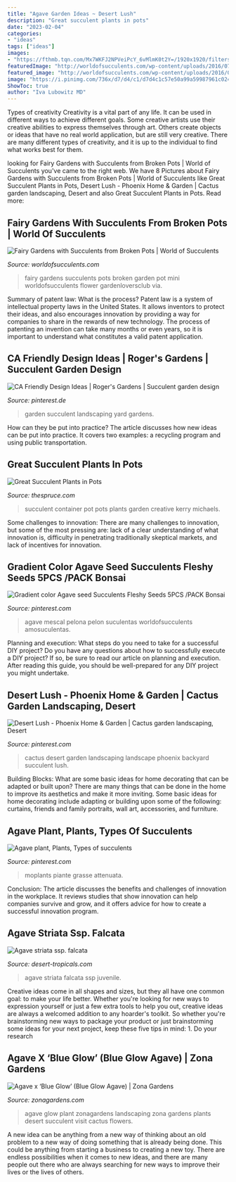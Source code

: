 ```yaml
---
title: "Agave Garden Ideas ~ Desert Lush"
description: "Great succulent plants in pots"
date: "2023-02-04"
categories:
- "ideas"
tags: ["ideas"]
images:
- "https://fthmb.tqn.com/Mx7WKFJ2NPVeiPcY_6vMlmK0t2Y=/1920x1920/filters:fill(auto,1)/pot-56a1be753df78cf7726d8e08.jpg"
featuredImage: "http://worldofsucculents.com/wp-content/uploads/2016/07/Fairy-Gardens-with-Succulents3.jpg"
featured_image: "http://worldofsucculents.com/wp-content/uploads/2016/07/Fairy-Gardens-with-Succulents3.jpg"
image: "https://i.pinimg.com/736x/d7/d4/c1/d7d4c1c57e50a99a59987961c02487ad.jpg"
ShowToc: true
author: "Iva Lubowitz MD"
---
```



Types of creativity
Creativity is a vital part of any life. It can be used in different ways to achieve different goals. Some creative artists use their creative abilities to express themselves through art. Others create objects or ideas that have no real world application, but are still very creative. There are many different types of creativity, and it is up to the individual to find what works best for them.

	

		
looking for Fairy Gardens with Succulents from Broken Pots | World of Succulents you've came to the right web. We have 8 Pictures about Fairy Gardens with Succulents from Broken Pots | World of Succulents like Great Succulent Plants in Pots, Desert Lush - Phoenix Home &amp; Garden | Cactus garden landscaping, Desert and also Great Succulent Plants in Pots. Read more:
		
    
## Fairy Gardens With Succulents From Broken Pots | World Of Succulents

<img loading=lazy src="http://worldofsucculents.com/wp-content/uploads/2016/07/Fairy-Gardens-with-Succulents3.jpg" onerror="this.onerror=null;this.src='https://tse1.mm.bing.net/th?id=OIP.2PlAi1l5d0ba43kdVF1OfgHaJ4&amp;pid=15.1';" alt="Fairy Gardens with Succulents from Broken Pots | World of Succulents">

_Source: worldofsucculents.com_

>fairy gardens succulents pots broken garden pot mini worldofsucculents flower gardenloversclub via. 

	

Summary of patent law: What is the process?
Patent law is a system of intellectual property laws in the United States. It allows inventors to protect their ideas, and also encourages innovation by providing a way for companies to share in the rewards of new technology. The process of patenting an invention can take many months or even years, so it is important to understand what constitutes a valid patent application.

    
## CA Friendly Design Ideas | Roger&#039;s Gardens | Succulent Garden Design

<img loading=lazy src="https://i.pinimg.com/736x/49/ef/a3/49efa3faf76813291993f13eaade9c25--lush-garden-shade-garden.jpg" onerror="this.onerror=null;this.src='https://tse2.mm.bing.net/th?id=OIP.T37EaxN8GvnTJXZ046lnEwHaJ3&amp;pid=15.1';" alt="CA Friendly Design Ideas | Roger&#039;s Gardens | Succulent garden design">

_Source: pinterest.de_

>garden succulent landscaping yard gardens. 

	

How can they be put into practice?
The article discusses how new ideas can be put into practice. It covers two examples: a recycling program and using public transportation.

    
## Great Succulent Plants In Pots

<img loading=lazy src="https://fthmb.tqn.com/Mx7WKFJ2NPVeiPcY_6vMlmK0t2Y=/1920x1920/filters:fill(auto,1)/pot-56a1be753df78cf7726d8e08.jpg" onerror="this.onerror=null;this.src='https://tse1.mm.bing.net/th?id=OIP.CKqABisoX4-3yMdOty8kLAHaHa&amp;pid=15.1';" alt="Great Succulent Plants in Pots">

_Source: thespruce.com_

>succulent container pot pots plants garden creative kerry michaels. 

	

Some challenges to innovation:
There are many challenges to innovation, but some of the most pressing are: lack of a clear understanding of what innovation is, difficulty in penetrating traditionally skeptical markets, and lack of incentives for innovation.

    
## Gradient Color Agave Seed Succulents Fleshy Seeds 5PCS /PACK Bonsai

<img loading=lazy src="https://i.pinimg.com/736x/e7/6c/00/e76c002fc457997a1e1bcdb059c6df6e.jpg" onerror="this.onerror=null;this.src='https://tse2.mm.bing.net/th?id=OIP.MTlZsjjCy40crJDBqJ9EJQHaFd&amp;pid=15.1';" alt="Gradient color Agave seed Succulents Fleshy Seeds 5PCS /PACK Bonsai">

_Source: pinterest.com_

>agave mescal pelona pelon suculentas worldofsucculents amosuculentas. 

	

Planning and execution: What steps do you need to take for a successful DIY project?
Do you have any questions about how to successfully execute a DIY project? If so, be sure to read our article on planning and execution. After reading this guide, you should be well-prepared for any DIY project you might undertake.

    
## Desert Lush - Phoenix Home &amp; Garden | Cactus Garden Landscaping, Desert

<img loading=lazy src="https://i.pinimg.com/736x/d7/d4/c1/d7d4c1c57e50a99a59987961c02487ad.jpg" onerror="this.onerror=null;this.src='https://tse3.mm.bing.net/th?id=OIP.DyTMJZbffx3gAJZXHp8A2gHaFk&amp;pid=15.1';" alt="Desert Lush - Phoenix Home &amp; Garden | Cactus garden landscaping, Desert">

_Source: pinterest.com_

>cactus desert garden landscaping landscape phoenix backyard succulent lush. 

	

Building Blocks: What are some basic ideas for home decorating that can be adapted or built upon?
There are many things that can be done in the home to improve its aesthetics and make it more inviting. Some basic ideas for home decorating include adapting or building upon some of the following: curtains, friends and family portraits, wall art, accessories, and furniture.

    
## Agave Plant, Plants, Types Of Succulents

<img loading=lazy src="https://i.pinimg.com/originals/45/f5/04/45f504b4392ff5a5fff403c26d85bcd2.jpg" onerror="this.onerror=null;this.src='https://tse2.mm.bing.net/th?id=OIP.bWXu2wyEhGVWqGpGgIswzgHaFj&amp;pid=15.1';" alt="Agave plant, Plants, Types of succulents">

_Source: pinterest.com_

>moplants piante grasse attenuata. 

	

Conclusion:
The article discusses the benefits and challenges of innovation in the workplace. It reviews studies that show innovation can help companies survive and grow, and it offers advice for how to create a successful innovation program.

    
## Agave Striata Ssp. Falcata

<img loading=lazy src="https://www.desert-tropicals.com/Plants/Agavaceae/big/Agave_striata_falcata2.jpg" onerror="this.onerror=null;this.src='https://tse2.mm.bing.net/th?id=OIP.cVb8E_jsVztqf-SggIflYwHaJ4&amp;pid=15.1';" alt="Agave striata ssp. falcata">

_Source: desert-tropicals.com_

>agave striata falcata ssp juvenile. 

	

Creative ideas come in all shapes and sizes, but they all have one common goal: to make your life better. Whether you're looking for new ways to expression yourself or just a few extra tools to help you out, creative ideas are always a welcomed addition to any hoarder's toolkit. So whether you're brainstorming new ways to package your product or just brainstorming some ideas for your next project, keep these five tips in mind: 1. Do your research

    
## Agave X ‘Blue Glow’ (Blue Glow Agave) | Zona Gardens

<img loading=lazy src="https://zonagardens.com/wp-content/uploads/2013/02/BB1.jpg" onerror="this.onerror=null;this.src='https://tse3.mm.bing.net/th?id=OIP.LnG_iEdp_mbaweo7gOl7VwHaLJ&amp;pid=15.1';" alt="Agave x ‘Blue Glow’ (Blue Glow Agave) | Zona Gardens">

_Source: zonagardens.com_

>agave glow plant zonagardens landscaping zona gardens plants desert succulent visit cactus flowers. 

	

A new idea can be anything from a new way of thinking about an old problem to a new way of doing something that is already being done. This could be anything from starting a business to creating a new toy. There are endless possibilities when it comes to new ideas, and there are many people out there who are always searching for new ways to improve their lives or the lives of others.

